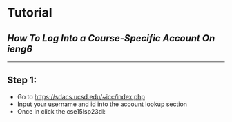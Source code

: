 # Tutorial
## *How To Log Into a Course-Specific Account On ieng6*
---
## Step 1:
- Go to https://sdacs.ucsd.edu/~icc/index.php
- Input your username and id into the account lookup section
- Once in click the cse15lsp23dl: 

